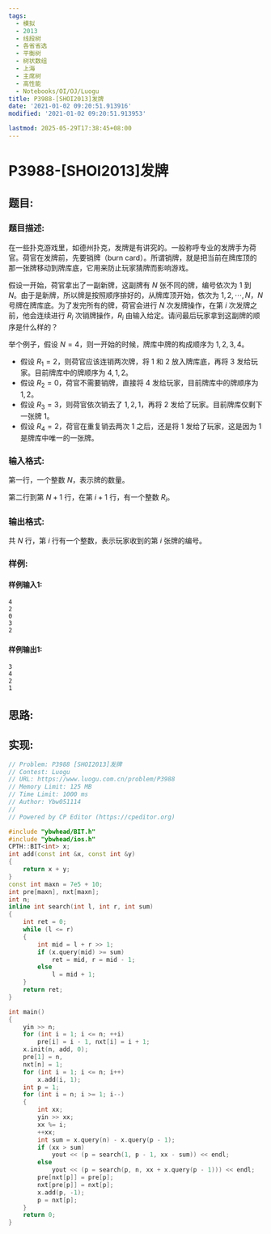 ```yaml
---
tags: 
  - 模拟
  - 2013
  - 线段树
  - 各省省选
  - 平衡树
  - 树状数组
  - 上海
  - 主席树
  - 高性能
  - Notebooks/OI/OJ/Luogu
title: P3988-[SHOI2013]发牌
date: '2021-01-02 09:20:51.913916'
modified: '2021-01-02 09:20:51.913953'

lastmod: 2025-05-29T17:38:45+08:00
---
```

# P3988-[SHOI2013]发牌
## 题目:
### 题目描述:
在一些扑克游戏里，如德州扑克，发牌是有讲究的。一般称呼专业的发牌手为荷官。荷官在发牌前，先要销牌（burn card）。所谓销牌，就是把当前在牌库顶的那一张牌移动到牌库底，它用来防止玩家猜牌而影响游戏。

假设一开始，荷官拿出了一副新牌，这副牌有 $N$ 张不同的牌，编号依次为 $1$ 到 $N$。由于是新牌，所以牌是按照顺序排好的，从牌库顶开始，依次为 $1,2,\cdots,N$，$N$ 号牌在牌库底。为了发完所有的牌，荷官会进行 $N$ 次发牌操作，在第 $i$ 次发牌之前，他会连续进行 $R_i$ 次销牌操作，$R_i$ 由输入给定。请问最后玩家拿到这副牌的顺序是什么样的？

举个例子，假设 $N=4$，则一开始的时候，牌库中牌的构成顺序为 $1,2,3,4$。

- 假设 $R_1=2$，则荷官应该连销两次牌，将 $1$ 和 $2$ 放入牌库底，再将 $3$ 发给玩家。目前牌库中的牌顺序为 $4,1,2$。
- 假设 $R_2=0$，荷官不需要销牌，直接将 $4$ 发给玩家，目前牌库中的牌顺序为 $1,2$。
- 假设 $R_3=3$，则荷官依次销去了 $1,2,1$，再将 $2$ 发给了玩家。目前牌库仅剩下一张牌 $1$。
- 假设 $R_4=2$，荷官在重复销去两次 $1$ 之后，还是将 $1$ 发给了玩家，这是因为 $1$ 是牌库中唯一的一张牌。
### 输入格式:
第一行，一个整数 $N$，表示牌的数量。

第二行到第 $N+1$ 行，在第 $i+1$ 行，有一个整数 $R_i$。

### 输出格式:
共 $N$ 行，第 $i$ 行有一个整数，表示玩家收到的第 $i$ 张牌的编号。
### 样例:
#### 样例输入1:
```
4
2
0
3
2
```
#### 样例输出1:
```
3
4
2
1
```
## 思路:

## 实现:
```cpp
// Problem: P3988 [SHOI2013]发牌
// Contest: Luogu
// URL: https://www.luogu.com.cn/problem/P3988
// Memory Limit: 125 MB
// Time Limit: 1000 ms
// Author: Ybw051114
//
// Powered by CP Editor (https://cpeditor.org)

#include "ybwhead/BIT.h"
#include "ybwhead/ios.h"
CPTH::BIT<int> x;
int add(const int &x, const int &y)
{
    return x + y;
}
const int maxn = 7e5 + 10;
int pre[maxn], nxt[maxn];
int n;
inline int search(int l, int r, int sum)
{
    int ret = 0;
    while (l <= r)
    {
        int mid = l + r >> 1;
        if (x.query(mid) >= sum)
            ret = mid, r = mid - 1;
        else
            l = mid + 1;
    }
    return ret;
}

int main()
{
    yin >> n;
    for (int i = 1; i <= n; ++i)
        pre[i] = i - 1, nxt[i] = i + 1;
    x.init(n, add, 0);
    pre[1] = n,
    nxt[n] = 1;
    for (int i = 1; i <= n; i++)
        x.add(i, 1);
    int p = 1;
    for (int i = n; i >= 1; i--)
    {
        int xx;
        yin >> xx;
        xx %= i;
        ++xx;
        int sum = x.query(n) - x.query(p - 1);
        if (xx > sum)
            yout << (p = search(1, p - 1, xx - sum)) << endl;
        else
            yout << (p = search(p, n, xx + x.query(p - 1))) << endl;
        pre[nxt[p]] = pre[p];
        nxt[pre[p]] = nxt[p];
        x.add(p, -1);
        p = nxt[p];
    }
    return 0;
}
```
